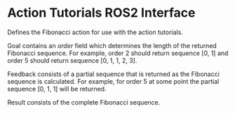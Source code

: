 # Action Tutorials ROS2 Interface

Defines the Fibonacci action for use with the action tutorials. 

Goal contains an *order* field which determines the length of the returned Fibonacci sequence. For example, order 2 should return sequence [0, 1] and order 5 should return sequence [0, 1, 1, 2, 3].

Feedback consists of a partial sequence that is returned as the Fibonacci sequence is calculated. For example, for order 5 at some point the partial sequence [0, 1, 1] will be returned.

Result consists of the complete Fibonacci sequence.
